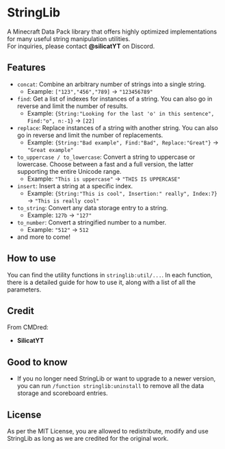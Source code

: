 # StringLib
A Minecraft Data Pack library that offers highly optimized implementations for many useful string manipulation utilities.\
For inquiries, please contact **@silicatYT** on Discord.

## Features
- `concat`: Combine an arbitrary number of strings into a single string.
  - Example: `["123","456","789]` &rarr; `"123456789"`
- `find`: Get a list of indexes for instances of a string. You can also go in reverse and limit the number of results.
  - Example: `{String:"Looking for the last 'o' in this sentence", Find:"o", n:-1}` &rarr; `[22]`
- `replace`: Replace instances of a string with another string. You can also go in reverse and limit the number of replacements.
  - Example: `{String:"Bad example", Find:"Bad", Replace:"Great"}` &rarr; `"Great example"`
- `to_uppercase / to_lowercase`: Convert a string to uppercase or lowercase. Choose between a fast and a full version, the latter supporting the entire Unicode range.
  - Example: `"This is uppercase"` &rarr; `"THIS IS UPPERCASE"`
- `insert`: Insert a string at a specific index.
  - Example: `{String:"This is cool", Insertion:" really", Index:7}` &rarr; `"This is really cool"`
- `to_string`: Convert any data storage entry to a string.
  - Example: `127b` &rarr; `"127"`
- `to_number`: Convert a stringified number to a number.
  - Example: `"512"` &rarr; `512`
- and more to come!

## How to use
You can find the utility functions in `stringlib:util/...`. In each function, there is a detailed guide for how to use it, along with a list of all the parameters.

## Credit
From CMDred:
- **SilicatYT**

## Good to know
- If you no longer need StringLib or want to upgrade to a newer version, you can run `/function stringlib:uninstall` to remove all the data storage and scoreboard entries.

## License
As per the MIT License, you are allowed to redistribute, modify and use StringLib as long as we are credited for the original work.

